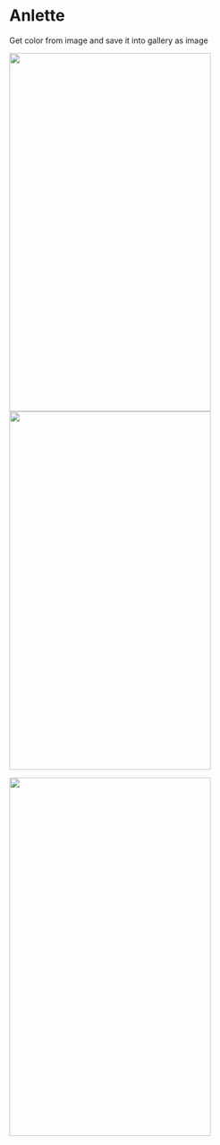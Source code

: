 # Anlette
Get color from image and save it into gallery as image

<p>
<img src="https://github.com/sk-day/Anlette/blob/master/screenshots/Screenshot_1.jpg" width="360" height="640">
<img src="https://github.com/sk-day/Anlette/blob/master/screenshots/Screenshot_2.jpg" width="360" height="640">
</p>
<img src="https://github.com/sk-day/Anlette/blob/master/screenshots/Screenshot_3.jpg" width="360" height="640">
